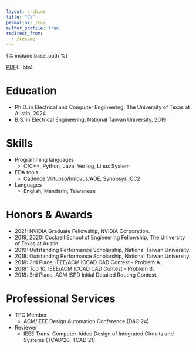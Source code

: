 ```yaml
--- 
layout: archive
title: "CV"
permalink: /cv/
author_profile: true
redirect_from:
  - /resume
---
```


{% include base_path %}

[PDF](/files/hao_cv.pdf){: .btn}

Education
======
* Ph.D. in Electrical and Computer Engineering, The University of Texas at Austin, 2024
* B.S. in Electrical Engineering, National Taiwan University, 2019

Skills
======
* Programming languages
  * C/C++, Python, Java, Verilog, Linux System
* EDA tools
  * Cadence Virtuoso/Innovus/ADE, Synopsys ICC2
* Languages
  * English, Mandarin, Taiwanese

Honors & Awards
======
* 2021: NVIDIA Graduate Fellowship, NVIDIA Corporation.
* 2019, 2020: Cockrell School of Engineering Fellowship, The University of Texas at Austin.
* 2019: Outstanding Performance Scholarship, National Taiwan University.
* 2018: Outstanding Performance Scholarship, National Taiwan University.
* 2018: 3rd Place, IEEE/ACM ICCAD CAD Contest - Problem A.
* 2018: Top 10, IEEE/ACM ICCAD CAD Contest - Problem B.
* 2018: 3rd Place, ACM ISPD Initial Detailed Routing Contest.

Professional Services
======
* TPC Member
  * ACM/IEEE Design Automation Conference (DAC'24)
* Reviewer
  * IEEE Trans. Computer-Aided Design of Integrated Circuits and Systems (TCAD'20, TCAD'21)

<!---  
Talks
======
  <ul>{% for post in site.talks %}
    {% include archive-single-talk-cv.html %}
  {% endfor %}</ul>
  
Teaching
======
  <ul>{% for post in site.teaching %}
    {% include archive-single-cv.html %}
  {% endfor %}</ul>
  

-->
